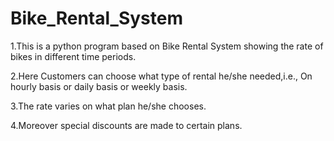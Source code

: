 # Bike_Rental_System

1.This is a python program based on Bike Rental System showing the rate of bikes in different time periods.

2.Here Customers can choose what type of rental he/she needed,i.e., On hourly basis or daily basis or weekly basis.

3.The rate varies on what plan he/she chooses.

4.Moreover special discounts are made to certain plans.
